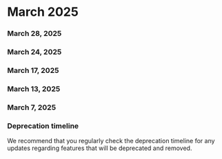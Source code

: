 ﻿# March 2025


### March 28, 2025




### March 24, 2025




### March 17, 2025




### March 13, 2025




### March 7, 2025




### Deprecation timeline

We recommend that you regularly check the deprecation timeline for any updates regarding features that will be deprecated and removed.

